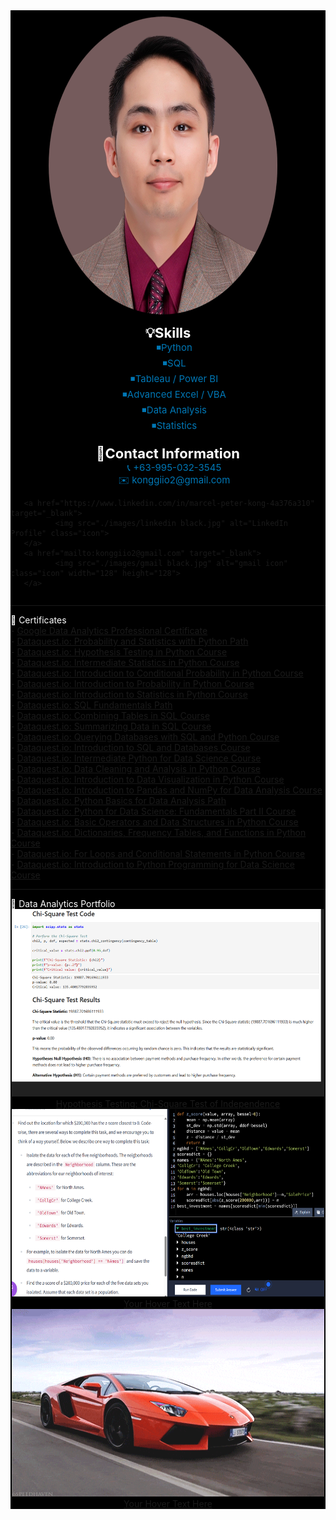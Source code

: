 <link rel="stylesheet" type="text/css" href="styles.css">
<div style="background: black; display: inline-block;">
<div style="text-align: center;">
  <img src="./images/profile pic black.jpg" class="black-background" width="650" height="500">
</div>



 <div style="text-align: center;">
  <span style="color: rgb(255, 255, 255);font-size: 22px; font-weight: bold;">💡Skills</span><br>
   <span style="color: rgb(0, 119, 181);font-size: 15px;padding-left: 20px;">◾Python</span><br>
   <span style="color: rgb(0, 119, 181);font-size: 15px;padding-left: 20px;">◾SQL</span><br>
   <span style="color: rgb(0, 119, 181);font-size: 15px;padding-left: 20px;">◾Tableau / Power BI</span><br>
   <span style="color: rgb(0, 119, 181);font-size: 15px;padding-left: 20px;">◾Advanced Excel / VBA</span><br>
   <span style="color: rgb(0, 119, 181);font-size: 15px;padding-left: 20px;">◾Data Analysis</span><br>
   <span style="color: rgb(0, 119, 181);font-size: 15px;padding-left: 20px;">◾Statistics</span><br>
  <br>
  <span style="color: rgb(255, 255, 255);font-size: 22px; font-weight: bold;">📒Contact Information</span><br>
    <span style="color: rgb(0, 119, 181);font-size: 15px;padding-left: 20px;">📞 +63-995-032-3545</span><br>
    <span style="color: rgb(0, 119, 181);font-size: 15px;padding-left: 20px;">✉️ konggiio2@gmail.com</span>

 </div>
<div style="display: flex; gap: 20px;"> 
       
       <a href="https://www.linkedin.com/in/marcel-peter-kong-4a376a310" target="_blank">
              <img src="./images/linkedin black.jpg" alt="LinkedIn Profile" class="icon"> 
       </a> 
       <a href="mailto:konggiio2@gmail.com" target="_blank"> 
              <img src="./images/gmail black.jpg" alt="gmail icon" class="icon" width="128" height="128"> 
       </a> 
</div>
<hr>
<span style="color: rgb(255, 255, 255);">📜 Certificates</span><br>
- <a href="https://www.coursera.org/account/accomplishments/professional-cert/JXC43Z0DZW13" target="_blank">Google Data Analytics Professional Certificate</a><br>
- <a href="https://app.dataquest.io/view_cert/9CT0GMTE21W9KYUSYLFD" target="_blank">Dataquest.io: Probability and Statistics with Python Path</a><br>
- <a href="https://app.dataquest.io/view_cert/SD17FHGEH1PSMB25LEKI" target="_blank">Dataquest.io: Hypothesis Testing in Python Course</a><br>
- <a href="https://app.dataquest.io/view_cert/5YU8ULGCZDKAMLCU7FAD" target="_blank">Dataquest.io: Intermediate Statistics in Python Course</a><br>
- <a href="https://app.dataquest.io/view_cert/YIMAREQD4OWAOHPEIFXF" target="_blank">Dataquest.io: Introduction to Conditional Probability in Python Course</a><br>
- <a href="https://app.dataquest.io/view_cert/EL7FPXPL3HI4GBTC3DQQ" target="_blank">Dataquest.io: Introduction to Probability in Python Course</a><br>
- <a href="https://app.dataquest.io/view_cert/4LJWNQ31JQ4QDBXKFIVV" target="_blank">Dataquest.io: Introduction to Statistics in Python Course</a><br>
- <a href="https://app.dataquest.io/view_cert/74R132XK1F62GGEEJHMW" target="_blank">Dataquest.io: SQL Fundamentals Path</a><br>
- <a href="https://app.dataquest.io/view_cert/Q8RYKCP8SQSQ7N1TUWU1" target="_blank">Dataquest.io: Combining Tables in SQL Course</a><br>
- <a href="https://app.dataquest.io/view_cert/GJ7RO7LNNYGEW4DS6H7T" target="_blank">Dataquest.io: Summarizing Data in SQL Course</a><br>
- <a href="https://app.dataquest.io/view_cert/4PVP4BC6N71GKYYB6GKL" target="_blank">Dataquest.io: Querying Databases with SQL and Python Course</a><br>
- <a href="https://app.dataquest.io/view_cert/KURYK23FNJGUA41RBGVS" target="_blank">Dataquest.io: Introduction to SQL and Databases Course</a><br>
- <a href="https://app.dataquest.io/view_cert/OENWBJTONUY24X9UYHQV" target="_blank">Dataquest.io: Intermediate Python for Data Science Course</a><br>
- <a href="https://app.dataquest.io/view_cert/S70CNWUCZZ7MN7GL43TN" target="_blank">Dataquest.io: Data Cleaning and Analysis in Python Course</a><br>
- <a href="https://app.dataquest.io/view_cert/NI7ZRRH7FOHQJUTPWJUU" target="_blank">Dataquest.io: Introduction to Data Visualization in Python Course</a><br>
- <a href="https://app.dataquest.io/view_cert/VWW2JZN9CAHHSKS9YXSC" target="_blank">Dataquest.io: Introduction to Pandas and NumPy for Data Analysis Course</a><br>
- <a href="https://app.dataquest.io/view_cert/AKF1TDNGZFTBPP9N1OTQ" target="_blank">Dataquest.io: Python Basics for Data Analysis Path</a><br>
- <a href="https://app.dataquest.io/view_cert/5JIGET1FKVNAAV1O91AN" target="_blank">Dataquest.io: Python for Data Science: Fundamentals Part II Course</a><br>
- <a href="https://app.dataquest.io/view_cert/DWZXB11OBY75YC5S6O5E" target="_blank">Dataquest.io: Basic Operators and Data Structures in Python Course</a><br>
- <a href="https://app.dataquest.io/view_cert/HMBO1NYXYXYZ1BTSC8BP" target="_blank">Dataquest.io: Dictionaries, Frequency Tables, and Functions in Python Course</a><br>
- <a href="https://app.dataquest.io/view_cert/Q3SJW4OTIMAJCGK9XUGB" target="_blank">Dataquest.io: For Loops and Conditional Statements in Python Course</a><br>
- <a href="https://app.dataquest.io/view_cert/E1B86AK2HDIMC7Q4LOQY" target="_blank">Dataquest.io: Introduction to Python Programming for Data Science Course</a>

<hr>
<span style="color: rgb(255, 255, 255);">📂 Data Analytics Portfolio</span>
<br>
<div style="text-align: center;">
<div class="hover-container"> 
  <a href="https://nbviewer.org/github/Mpakong/Marcel_Peter_Kong_Portfolio/blob/main/projects/Brazilian%20E-Commerce%20Public%20Dataset%20by%20Olist%20%28kaggle%29/E-commerce%20dataset%20hypothesis%20testing.ipynb" target="_blank"> 
    <img src="images/gifs/chi2.gif" alt="chi2" class="hover-image" width="500" height="300"> 
    <!--<div class="hover-overlay"></div>-->
    <div class="hover-text">Hypothesis Testing: Chi-Square Test of Independence</div> 
  </a> 
</div>


<div class="hover-container"> 
  <a href="https://example.com" target="_blank"> 
    <img src="./images/z%20score%20closest%20to%20zero%20use%20abs%20func%20zscore%20to%20find%20min.png" alt="Description" class="hover-image" width="500" height="300"> 
    <!--<div class="hover-overlay"></div>-->
    <div class="hover-text">Your Hover Text Here</div> 
  </a> 
</div>

<div class="hover-container"> 
  <a href="https://example.com" target="_blank"> 
    <img src="images/gifs/R.gif" alt="Description" class="hover-image" width="500" height="300"> 
    <!--<div class="hover-overlay"></div>-->
    <div class="hover-text">Your Hover Text Here</div> 
  </a> 
</div>

</div>
